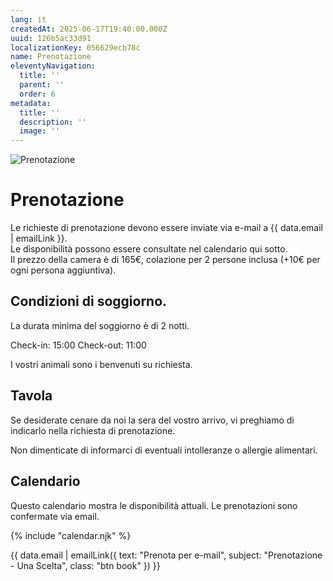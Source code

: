 ```yaml
---
lang: it
createdAt: 2025-06-17T19:40:00.000Z
uuid: 126b5ac33d91
localizationKey: 056629ecb78c
name: Prenotazione
eleventyNavigation:
  title: ''
  parent: ''
  order: 6
metadata:
  title: ''
  description: ''
  image: ''
---
```

![Prenotazione](/_images/Main-clefs-ombre.webp)

# Prenotazione

Le richieste di prenotazione devono essere inviate via e-mail a {{ data.email | emailLink }}.  
Le disponibilità possono essere consultate nel calendario qui sotto.  
Il prezzo della camera è di 165€, colazione per 2 persone inclusa (+10€ per ogni persona aggiuntiva).

## Condizioni di soggiorno.

La durata minima del soggiorno è di 2 notti.

Check-in: 15:00
Check-out: 11:00

I vostri animali sono i benvenuti su richiesta.

## Tavola

Se desiderate cenare da noi la sera del vostro arrivo, vi preghiamo di indicarlo nella richiesta di prenotazione.

Non dimenticate di informarci di eventuali intolleranze o allergie alimentari.

<section class="calendar-container">
  <h2>Calendario</h2>
  <p class="callout">Questo calendario mostra le disponibilità attuali. Le prenotazioni sono confermate via email.</p>

{% include "calendar.njk" %}

</section>

<section class="center intrinsic">
  {{ data.email | emailLink({ text: "Prenota per e-mail", subject: "Prenotazione - Una Scelta", class: "btn book" }) }}
</section>
